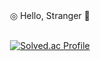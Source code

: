 <div align="center">
  ◎ Hello, Stranger 👋  
  <br/>
  <br/>
  
  [![Solved.ac Profile](http://mazassumnida.wtf/api/generate_badge?boj=vyu)](https://solved.ac/vyu)
</div>
